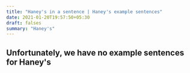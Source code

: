 ```yaml
---
title: "Haney's in a sentence | Haney's example sentences"
date: 2021-01-20T19:57:50+05:30
draft: falses
summary: "Haney's"
---
```

## Unfortunately, we have no example sentences for Haney's                 
